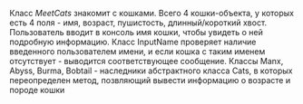 Класс <i>MeetCats</i> знакомит с кошками. Всего 4 кошки-объекта, у которых есть 4 поля - имя, возраст, пушистость, длинный/короткий хвост.
Пользователь вводит в консоль имя кошки, чтобы увидеть о ней подробную информацию.
Класс InputName проверяет наличие введенного пользователем имени, и если кошка с таким именем отсутствует - выводится соответствующее сообщение.
Классы Manx, Abyss, Burma, Bobtail - наследники абстрактного класса Cats, в которых переопределен метод, позвляющий вывести информацию о возрасте и породе кошки
